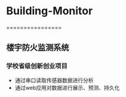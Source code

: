 # Building-Monitor #
================

## 楼宇防火监测系统 ##
### 学校省级创新创业项目 ###

- 通过串口读取传感器数据进行分析
- 通过web应用对数据进行展示、预测、持久化
